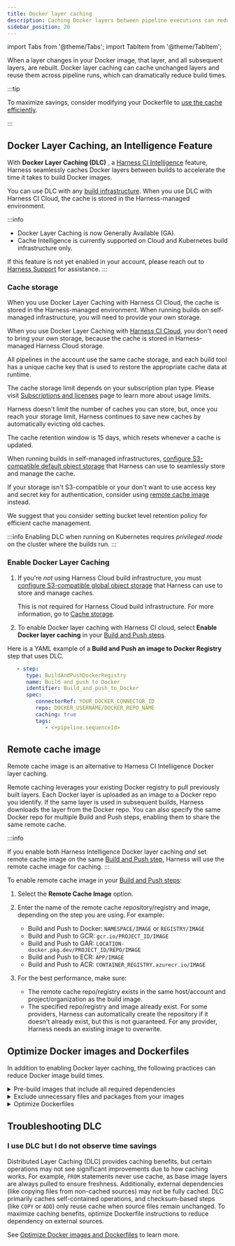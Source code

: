 ```yaml
---
title: Docker layer caching
description: Caching Docker layers between pipeline executions can reduce build times.
sidebar_position: 20
---
```

import Tabs from '@theme/Tabs';
import TabItem from '@theme/TabItem';

When a layer changes in your Docker image, that layer, and all subsequent layers, are rebuilt. Docker layer caching can cache unchanged layers and reuse them across pipeline runs, which can dramatically reduce build times.

:::tip

To maximize savings, consider modifying your Dockerfile to [use the cache efficiently](https://docs.docker.com/build/cache/#how-can-i-use-the-cache-efficiently).

:::

## Docker Layer Caching, an Intelligence Feature 

With **Docker Layer Caching (DLC)** , a [Harness CI Intelligence](/docs/continuous-integration/use-ci/harness-ci-intelligence.md) feature, Harness seamlessly caches Docker layers between builds to  accelerate the time it takes to build Docker images.

You can use DLC with any [build infrastructure](/docs/continuous-integration/use-ci/set-up-build-infrastructure/which-build-infrastructure-is-right-for-me.md). When you use DLC with Harness CI Cloud, the cache is stored in the Harness-managed environment.

:::info

* Docker Layer Caching is now Generally Available (GA). 
* Cache Intelligence is currently supported on Cloud and Kubernetes build infrastructure only. 


If this feature is not yet enabled in your account, please reach out to [Harness Support](mailto:support@harness.io) for assistance.
:::



### Cache storage

When you use Docker Layer Caching with Harness CI Cloud, the cache is stored in the Harness-managed environment. When running builds on self-managed infrastructure, you will need to provide your own storage. 

<Tabs>
<TabItem value="cloud" label="Harness Cloud" default>

When you use Docker Layer Caching with [Harness CI Cloud](/docs/continuous-integration/use-ci/set-up-build-infrastructure/use-harness-cloud-build-infrastructure.md), you don't need to bring your own storage, because the cache is stored in Harness-managed Harness Cloud storage.

All pipelines in the account use the same cache storage, and each build tool has a unique cache key that is used to restore the appropriate cache data at runtime.

The cache storage limit depends on your subscription plan type. Please visit [Subscriptions and licenses](/docs/continuous-integration/get-started/ci-subscription-mgmt.md#usage-limits) page to learn more about usage limits.

Harness doesn't limit the number of caches you can store, but, once you reach your storage limit, Harness continues to save new caches by automatically evicting old caches.

The cache retention window is 15 days, which resets whenever a cache is updated.

</TabItem>
<TabItem value="sm" label="Self-managed build infrastructures">

When running builds in self-managed infrastructures, [configure S3-compatible  default object storage](/docs/platform/settings/default-settings.md#continuous-integration) that Harness can use to seamlessly store and manage the cache.


If your storage isn't S3-compatible or your don't want to use access key and secret key for authentication, consider using [remote cache image](#remote-cache-image) instead.

We suggest that you consider setting bucket level retention policy for efficient cache management. 

:::info
Enabling DLC when running on Kubernetes requires *privileged mode* on the cluster where the builds run. 
:::


</TabItem>
</Tabs>


### Enable Docker Layer Caching

1. If you're *not* using Harness Cloud build infrastructure, you must [configure S3-compatible global object storage](/docs/platform/settings/default-settings.md#continuous-integration) that Harness can use to store and manage caches.

   This is not required for Harness Cloud build infrastructure. For more information, go to [Cache storage](#cache-storage).

2. To enable Docker layer caching with Harness CI cloud, select __Enable Docker layer caching__ in your [Build and Push steps](/docs/category/build-and-push).

Here is a YAML example of a  **Build and Push an image to Docker Registry** step that uses DLC.

```yaml
   - step:
      type: BuildAndPushDockerRegistry
      name: Build and push to Docker
      identifier: Build_and_push_to_Docker
      spec:
         connectorRef: YOUR_DOCKER_CONNECTOR_ID
         repo: DOCKER_USERNAME/DOCKER_REPO_NAME
         caching: true 
         tags:
            - <+pipeline.sequenceId>
```



## Remote cache image

Remote cache image is an alternative to Harness CI Intelligence Docker layer caching. 

Remote caching leverages your existing Docker registry to pull previously built layers. Each Docker layer is uploaded as an image to a Docker repo you identify. If the same layer is used in subsequent builds, Harness downloads the layer from the Docker repo. You can also specify the same Docker repo for multiple Build and Push steps, enabling them to share the same remote cache.

:::info

If you enable both Harness Intelligence Docker layer caching *and* set remote cache image on the same [Build and Push step](/docs/category/build-and-push), Harness will use the remote cache image for caching.
:::

To enable remote cache image in your [Build and Push steps](/docs/category/build-and-push):

1. Select the **Remote Cache Image** option.
2. Enter the name of the remote cache repository/registry and image, depending on the step you are using. For example:

   * Build and Push to Docker: `NAMESPACE/IMAGE` or `REGISTRY/IMAGE`
   * Build and Push to GCR: `gcr.io/PROJECT_ID/IMAGE`
   * Build and Push to GAR: `LOCATION-docker.pkg.dev/PROJECT_ID/REPO/IMAGE`
   * Build and Push to ECR: `APP/IMAGE`
   * Build and Push to ACR: `CONTAINER_REGISTRY.azurecr.io/IMAGE`

3. For the best performance, make sure:

   * The remote cache repo/registry exists in the same host/account and project/organization as the build image.
   * The specified repo/registry and image already exist. For some providers, Harness can automatically create the repository if it doesn't already exist, but this is not guaranteed. For any provider, Harness needs an existing image to overwrite.

## Optimize Docker images and Dockerfiles

In addition to enabling Docker layer caching, the following practices can reduce Docker image build times.

<details>
<summary>Pre-build images that include all required dependencies</summary>

If most of the build time is spent downloading dependencies, you should pre-build an image with all required dependencies in a separate pipeline. Then, set up a periodic pipeline that builds the image with all the latest dependencies and pushes it to your Docker registry. Use this image in all of your build pipelines.

Pre-building images with all required dependencies is more efficient than downloading them to a baseline image as part of the Build setup. This is especially true if you update your images often to ensure that they include all the latest updates.

</details>

<details>
<summary>Exclude unnecessary files and packages from your images</summary>

In addition to reducing build times, excluding unnecessary files and packages makes the resulting images smaller, simpler, and more portable. You can use [dockerignore](https://docs.docker.com/engine/reference/builder/#dockerignore-file) files to exclude unnecessary files and folders from your images.

</details>

<details>
<summary>Optimize Dockerfiles</summary>

* Sort multi-line arguments in your Dockerfile alphabetically. This makes it easier to update and avoid duplicate packages.
* Review [Docker's best practices for writing Dockerfiles](https://docs.docker.com/develop/develop-images/dockerfile_best-practices/).
* Write your Dockerfiles to [use Docker layer caching efficiently](https://docs.docker.com/build/cache/#how-can-i-use-the-cache-efficiently).

</details>

## Troubleshooting DLC

### I use DLC but I do not observe time savings

Distributed Layer Caching (DLC) provides caching benefits, but certain operations may not see significant improvements due to how caching works. For example, `FROM` statements never use cache, as base image layers are always pulled to ensure freshness. Additionally, external dependencies (like copying files from non-cached sources) may not be fully cached. DLC primarily caches self-contained operations, and checksum-based steps (like `COPY` or `ADD`) only reuse cache when source files remain unchanged. To maximize caching benefits, optimize Dockerfile instructions to reduce dependency on external sources.

See [Optimize Docker images and Dockerfiles](/docs/continuous-integration/use-ci/caching-ci-data/docker-layer-caching/#optimize-docker-images-and-dockerfiles) to learn more.